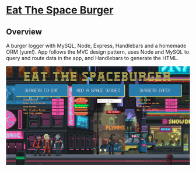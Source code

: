 
# [Eat The Space Burger](https://shielded-forest-42466.herokuapp.com "Eat The Space Burger")

**Overview**
-------------
A burger logger with MySQL, Node, Express, Handlebars and a homemade ORM (yum!). App follows the MVC design pattern, uses Node and MySQL to query and route data in the app, and Handlebars to generate the HTML.


![](https://github.com/shaanobney/Burger/blob/master/images/burger.png?raw=true)
